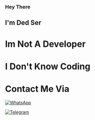### Hey There

## I'm Ded Ser 

# Im Not A Developer

# I Don't Know Coding

# Contact Me Via 

<a href="https://chat.whatsapp.com/DNmM96MfccfDpSm121toel"><img alt="WhatsApp" src="https://img.shields.io/badge/-Whatsapp%20Group-white?style=for-the-badge&logo=whatsapp&logoColor=darkgreen"/></a> 

<a href="https://t.me/joinchat/gtbPW3a41vYzYzBl"><img alt="Telegram" src="https://img.shields.io/badge/-Telegram%20Group-white?style=for-the-badge&logo=Telegram&logoColor=darkgreen"/></a>
